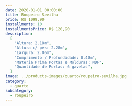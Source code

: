 ```yaml
---
date: 2020-01-01 00:00:00
title: Roupeiro Sevilha
price: R$ 1099,90
installments: 10
installmentsPrice: R$ 120,90
description:
  [
    "Altura: 2.18m",
    "Altura c/ pés: 2.28m",
    "Largura: 2.06m",
    "Comprimento / Profundidade: 0.48m",
    "Materia Prima Portas e Molduras: MDF",
    "Quantidade de Portas: 6 gavetas",
  ]
image: ../products-images/quarto/roupeiro-sevilha.jpg
category:
  - quarto
subcategory:
  - roupeiro
---
```

